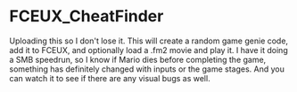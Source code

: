# FCEUX_CheatFinder
Uploading this so I don't lose it. This will create a random game genie code, add it to FCEUX, and optionally load a .fm2 movie and play it. I have it doing a SMB speedrun, so I know if Mario dies before completing the game, something has definitely changed with inputs or the game stages. And you can watch it to see if there are any visual bugs as well.
